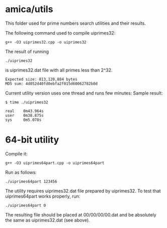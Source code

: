 # amica/utils
This folder used for prime numbers search utilities and their results.

The following command used to compile uiprimes32:

    g++ -O3 uiprimes32.cpp -o uiprimes32

The result of running

    ./uiprimes32

is uiprimes32.dat file with all primes less than 2^32.

    Expected size: 813,120,884 bytes
    MD5 sum: 4d052d40fd0ebfa2f015d60062782b0d

Current utility version uses one thread and runs few minutes:
Sample result:

    $ time ./uiprimes32

    real    0m43.964s
    user    0m38.875s
    sys     0m5.078s

64-bit utility
==============

Compile it:

    g++ -O3 uiprimes64part.cpp -o uiprimes64part

Run as follows:

    ./uiprimes64part 123456

The utility requires uiprimes32.dat file prepared by uiprimes32.
To test that uiprimes64part works properly, run:

    ./uiprimes64part 0
    
The resulting file should be placed at 00/00/00/00.dat and be absolutely the same as uiprimes32.dat (see above).
